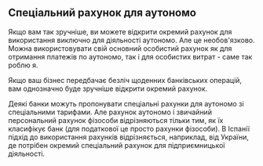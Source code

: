 ## Спеціальний рахунок для аутономо

Якщо вам так зручніше, ви можете відкрити окремий рахунок для використання виключно для діяльності аутономо. Але це
необов'язково. Можна використовувати свій основний особистий рахунок як для отримання платежів по аутономо, так і для
особистих витрат - саме так роблю я.

Якщо ваш бізнес передбачає безліч щоденних банківських операцій, вам однозначно буде зручніше відкрити окремий рахунок.

Деякі банки можуть пропонувати спеціальні рахунки для аутономо зі спеціальними тарифами. Але рахунок аутономо і
звичайний персональний рахунок фізособи відрізняються тільки тим, як їх класифікує банк (для податкової це просто
рахунки фізособи). В Іспанії підхід до використання рахунків відрізняється, наприклад, від України, де потрібен окремий
спеціальний рахунок для підприємницької діяльності.
